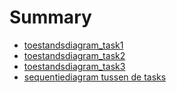 # Summary

- [toestandsdiagram_task1](./toestandsdiagram_task1.md)
- [toestandsdiagram_task2](./toestandsdiagram_task2.md)
- [toestandsdiagram_task3](./toestandsdiagram_task3.md)
- [sequentiediagram tussen de tasks](./sequentiediagram_comunicatie_tasks)